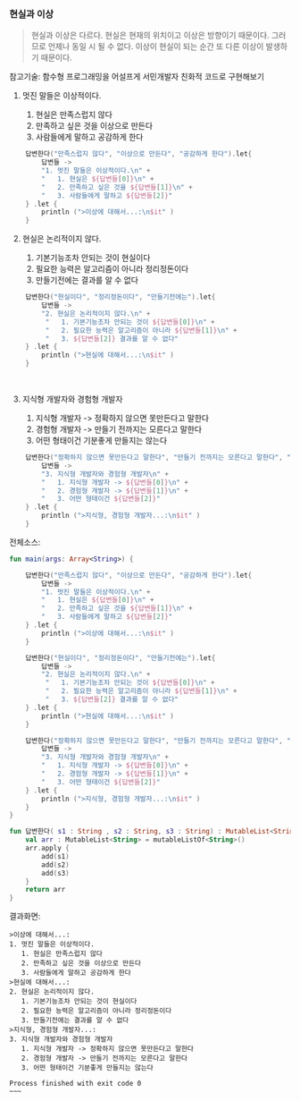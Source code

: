 ### 현실과 이상

> 현실과 이상은 다르다. 현실은 현재의 위치이고 이상은 방향이기 때문이다. 그러므로 언제나 동일 시 될 수 없다. 이상이 현실이 되는 순간 또 다른 이상이 발생하기 때문이다.

참고기술:
함수형 프로그래밍을 어설프게 서민개발자 친화적 코드로 구현해보기


1. 멋진 말들은 이상적이다.

   1. 현실은 만족스럽지 않다
   2. 만족하고 싶은 것을 이상으로 만든다
   3. 사람들에게 말하고 공감하게 한다


~~~kotlin
    답변한다("만족스럽지 않다", "이상으로 만든다", "공감하게 한다").let{
        답변들 ->
        "1. 멋진 말들은 이상적이다.\n" +
        "   1. 현실은 ${답변들[0]}\n" +
        "   2. 만족하고 싶은 것을 ${답변들[1]}\n" +
        "   3. 사람들에게 말하고 ${답변들[2]}"
    } .let {
        println (">이상에 대해서...:\n$it" )
    }
~~~


2. 현실은 논리적이지 않다.

   1. 기본기능조차 안되는 것이 현실이다
   2. 필요한 능력은 알고리즘이 아니라 정리정돈이다
   3. 만들기전에는 결과를 알 수 없다

~~~kotlin
    답변한다("현실이다", "정리정돈이다", "만들기전에는").let{
        답변들 ->
        "2. 현실은 논리적이지 않다.\n" +
         "   1. 기본기능조차 안되는 것이 ${답변들[0]}\n" +
         "   2. 필요한 능력은 알고리즘이 아니라 ${답변들[1]}\n" +
         "   3. ${답변들[2]} 결과를 알 수 없다"
    } .let {
        println (">현실에 대해서...:\n$it" )
    }
~~~
   ​

3. 지식형 개발자와 경험형 개발자

   1. 지식형 개발자 -> 정확하지 않으면 못만든다고 말한다
   2. 경험형 개발자 -> 만들기 전까지는 모른다고 말한다
   3. 어떤 형태이건 기분좋게 만들지는 않는다

~~~kotlin
    답변한다("정확하지 않으면 못만든다고 말한다", "만들기 전까지는 모른다고 말한다", "기분좋게 만들지는 않는다").let{
        답변들 ->
        "3. 지식형 개발자와 경험형 개발자\n" +
        "   1. 지식형 개발자 -> ${답변들[0]}\n" +
        "   2. 경험형 개발자 -> ${답변들[1]}\n" +
        "   3. 어떤 형태이건 ${답변들[2]}"
    } .let {
        println (">지식형, 경험형 개발자...:\n$it" )
    }
~~~

전체소스:

~~~kotlin
fun main(args: Array<String>) {

    답변한다("만족스럽지 않다", "이상으로 만든다", "공감하게 한다").let{
        답변들 ->
        "1. 멋진 말들은 이상적이다.\n" +
        "   1. 현실은 ${답변들[0]}\n" +
        "   2. 만족하고 싶은 것을 ${답변들[1]}\n" +
        "   3. 사람들에게 말하고 ${답변들[2]}"
    } .let {
        println (">이상에 대해서...:\n$it" )
    }

    답변한다("현실이다", "정리정돈이다", "만들기전에는").let{
        답변들 ->
        "2. 현실은 논리적이지 않다.\n" +
         "   1. 기본기능조차 안되는 것이 ${답변들[0]}\n" +
         "   2. 필요한 능력은 알고리즘이 아니라 ${답변들[1]}\n" +
         "   3. ${답변들[2]} 결과를 알 수 없다"
    } .let {
        println (">현실에 대해서...:\n$it" )
    }

    답변한다("정확하지 않으면 못만든다고 말한다", "만들기 전까지는 모른다고 말한다", "기분좋게 만들지는 않는다").let{
        답변들 ->
        "3. 지식형 개발자와 경험형 개발자\n" +
        "   1. 지식형 개발자 -> ${답변들[0]}\n" +
        "   2. 경험형 개발자 -> ${답변들[1]}\n" +
        "   3. 어떤 형태이건 ${답변들[2]}"
    } .let {
        println (">지식형, 경험형 개발자...:\n$it" )
    }
}

fun 답변한다( s1 : String , s2 : String, s3 : String) : MutableList<String>{
    val arr : MutableList<String> = mutableListOf<String>()
    arr.apply {
        add(s1)
        add(s2)
        add(s3)
    }
    return arr
}
~~~


결과화면:

~~~
>이상에 대해서...:
1. 멋진 말들은 이상적이다.
   1. 현실은 만족스럽지 않다
   2. 만족하고 싶은 것을 이상으로 만든다
   3. 사람들에게 말하고 공감하게 한다
>현실에 대해서...:
2. 현실은 논리적이지 않다.
   1. 기본기능조차 안되는 것이 현실이다
   2. 필요한 능력은 알고리즘이 아니라 정리정돈이다
   3. 만들기전에는 결과를 알 수 없다
>지식형, 경험형 개발자...:
3. 지식형 개발자와 경험형 개발자
   1. 지식형 개발자 -> 정확하지 않으면 못만든다고 말한다
   2. 경험형 개발자 -> 만들기 전까지는 모른다고 말한다
   3. 어떤 형태이건 기분좋게 만들지는 않는다

Process finished with exit code 0
~~~   ​